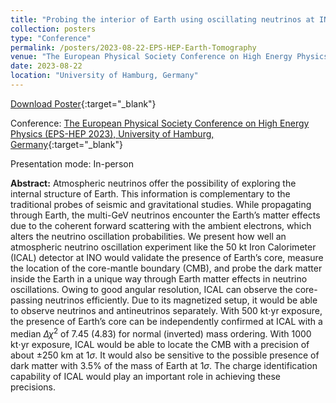 ```yaml
---
title: "Probing the interior of Earth using oscillating neutrinos at INO-ICAL"
collection: posters
type: "Conference"
permalink: /posters/2023-08-22-EPS-HEP-Earth-Tomography
venue: "The European Physical Society Conference on High Energy Physics (EPS-HEP 2023)"
date: 2023-08-22
location: "University of Hamburg, Germany"
---
```


[Download Poster](https://indico.desy.de/event/34916/contributions/147128/attachments/83826/110928/Poster_EPS_HEP_Anil_Kumar.pdf){:target="_blank"}


Conference: [The European Physical Society Conference on High Energy Physics (EPS-HEP 2023), University of Hamburg, Germany](https://www.eps-hep2023.eu/){:target="_blank"}

Presentation mode: In-person

**Abstract:** Atmospheric neutrinos offer the possibility of exploring the internal structure of Earth. This information is complementary to the traditional probes of seismic and gravitational studies. While propagating through Earth, the multi-GeV neutrinos encounter the Earth’s matter effects due to the coherent forward scattering with the ambient electrons, which alters the neutrino oscillation probabilities. We present how well an atmospheric neutrino oscillation experiment like the 50 kt Iron Calorimeter (ICAL) detector at INO would validate the presence of Earth’s core, measure the location of the core-mantle boundary (CMB), and probe the dark matter inside the Earth in a unique way through Earth matter effects in neutrino oscillations. Owing to good angular resolution, ICAL can observe the core-passing neutrinos efficiently. Due to its magnetized setup, it would be able to observe neutrinos and antineutrinos separately. With 500 kt$\cdot$yr exposure, the presence of Earth’s core can be independently confirmed at ICAL with a median $\Delta\chi^2$ of 7.45 (4.83) for normal (inverted) mass ordering. With 1000 kt$\cdot$yr exposure, ICAL would be able to locate the CMB with a precision of about $\pm 250$ km at $1\sigma$. It would also be sensitive to the possible presence of dark matter with 3.5% of the mass of Earth at $1\sigma$. The charge identification capability of ICAL would play an important role in achieving these precisions.